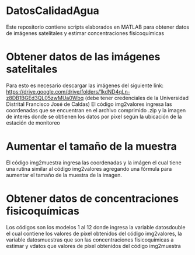 # DatosCalidadAgua
Este repositorio contiene scripts elaborados en MATLAB para obtener datos de imágenes satelitales y estimar concentraciones fisicoquímicas

# Obtener datos de las imágenes satelitales
Para esto es necesario descargar las imágenes del siguiente link: https://drive.google.com/drive/folders/1kdND4qLn-z8DB1BGEd3QL05zwMUa0Wbq (debe tener credenciales de la Universidad Distrital Francisco José de Caldas)
El código img2valores ingresa las coordenadas que se encuentran en el archivo comprimido .zip y la imagen de interés donde se obtienen los datos por píxel según la ubicación de la estación de monitoreo

# Aumentar el tamaño de la muestra
El código img2muestra ingresa las coordenadas y la imágen el cual tiene una rutina similar al código img2valores agregando una fórmula para aumentar el tamaño de la muestra de la imagen.

# Obtener datos de concentraciones fisicoquímicas
Los códigos son los modelos 1 al 12 donde ingresa la variable datosdouble el cual contiene los valores de píxel obtenidos del código img2valores, la variable datosmuestras que son las concentraciones fisicoquímicas a estimar y vdatos que valores de píxel obtenidos del código img2muestra
